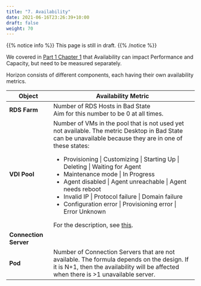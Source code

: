 ```yaml
---
title: "7. Availability"
date: 2021-06-16T23:26:39+10:00
draft: false
weight: 70
---
```


{{% notice info %}}
This page is still in draft.
{{% /notice %}}

We covered in [Part 1 Chapter 1](/operations-management/chapter-1-overview/1.1.8-pillar-vs-process/) that Availability can impact Performance and Capacity, but need to be measured separately.

Horizon consists of different components, each having their own availability metrics.

| Object | Availability Metric |
| --- | --- |
| **RDS Farm** | Number of RDS Hosts in Bad State <br />Aim for this number to be 0 at all times.|
| **VDI Pool** | Number of VMs in the pool that is not used yet not available. The metric Desktop in Bad State can be unavailable because they are in one of these states:<br /><ul><li>Provisioning \| Customizing \| Starting Up \| Deleting \| Waiting for Agent<li>Maintenance mode \| In Progress<li>Agent disabled \| Agent unreachable \| Agent needs reboot<li>Invalid IP \| Protocol failure \| Domain failure<li>Configuration error \| Provisioning error \| Error Unknown</ul>For the description, see [this](https://docs.vmware.com/en/VMware-Horizon-7/7.13/horizon-virtual-desktops/GUID-C66AE54D-21A1-41B3-93A6-8D8E7F448451.html).|
| **Connection Server** |  |
| **Pod** | Number of Connection Servers that are not available. The formula depends on the design. If it is N+1, then the availability will be affected when there is >1 unavailable server. |